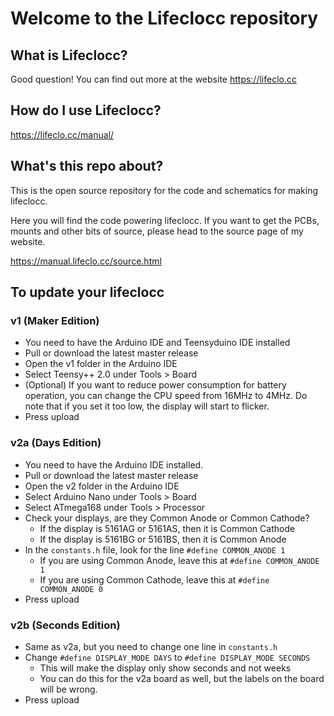 # Welcome to the Lifeclocc repository

## What is Lifeclocc?
Good question! You can find out more at the website https://lifeclo.cc

## How do I use Lifeclocc?
https://lifeclo.cc/manual/

## What's this repo about?
This is the open source repository for the code and schematics for making lifeclocc.

Here you will find the code powering lifeclocc. If you want to get the PCBs, mounts and other bits of source, please head to the source page of my website.

https://manual.lifeclo.cc/source.html


## To update your lifeclocc

### v1 (Maker Edition)
- You need to have the Arduino IDE and Teensyduino IDE installed
- Pull or download the latest master release
- Open the v1 folder in the Arduino IDE
- Select Teensy++ 2.0 under Tools > Board
- (Optional) If you want to reduce power consumption for battery operation, you can change the CPU speed from 16MHz to 4MHz. Do note that if you set it too low, the display will start to flicker.
- Press upload

### v2a (Days Edition)
- You need to have the Arduino IDE installed.
- Pull or download the latest master release
- Open the v2 folder in the Arduino IDE
- Select Arduino Nano under Tools > Board
- Select ATmega168 under Tools > Processor
- Check your displays, are they Common Anode or Common Cathode?
  - If the display is 5161AG or 5161AS, then it is Common Cathode
  - If the display is 5161BG or 5161BS, then it is Common Anode
- In the `constants.h` file, look for the line `#define COMMON_ANODE 1`
  - If you are using Common Anode, leave this at `#define COMMON_ANODE 1`
  - If you are using Common Cathode, leave this at `#define COMMON_ANODE 0`
- Press upload  

### v2b (Seconds Edition)
- Same as v2a, but you need to change one line in `constants.h`
- Change `#define DISPLAY_MODE DAYS` to `#define DISPLAY_MODE SECONDS`
  - This will make the display only show seconds and not weeks
  - You can do this for the v2a board as well, but the labels on the board will be wrong.
- Press upload
